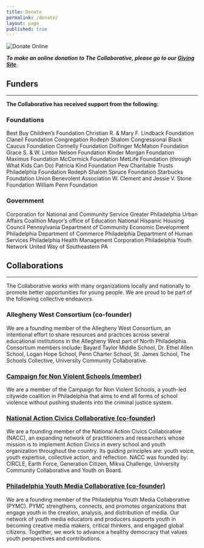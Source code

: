 ```yaml
---
title: Donate
permalink: /donate/
layout: page
published: true
---
```


![Donate Online]({{site.baseurl}}/media/give-now-1.png)

_**To make an online donation to The Collaborative, please go to our [Giving Site](http://giving.temple.edu/givetoUCCP)**_.

## Funders
---
**The Collaborative has received support from the following:**

### Foundations

Best Buy Children’s Foundation
Christian R. & Mary F. Lindback Foundation
Claneil Foundation
Congregation Rodeph Shalom
Congressional Black Caucus Foundation
Connelly Foundation
Dolfinger McMahon Foundation
Grace S. & W. Linton Nelson Foundation
Kinder Morgan Foundation
Maximus Foundation
McCormick Foundation
MetLife Foundation (through What Kids Can Do)
Patricia Kind Foundation
Pew Charitable Trusts
Philadelphia Foundation
Rodeph Shalom
Spruce Foundation
Starbucks Foundation
Union Benevolent Association
W. Clement and Jessie V. Stone Foundation
William Penn Foundation

### Government

Corporation for National and Community Service
Greater Philadelphia Urban Affairs Coalition
Mayor’s office of Education
National Hispanic Housing Council
Pennsylvania Department of Community Economic Development
Philadelphia Department of Commerce
Philadelphia Department of Human Services
Philadelphia Health Management Corporation
Philadelphia Youth Network
United Way of Southeastern PA

## Collaborations
---
The Collaborative works with many organizations locally and nationally to promote better opportunities for young people.  We are proud to be part of the following collective endeavors.

### Allegheny West Consortium (co-founder)

We are a founding member of the Allegheny West Consortium, an intentional effort to share resources and practices across several educational institutions in the Allegheny West part of North Philadelphia.  Consortium members include: Bayard Taylor Middle School, Dr. Ethel Allen School, Logan Hope School, Penn Charter School, St. James School, The Schools Collective, University Community Collaborative.

### [Campaign for Non Violent Schools (member)](http://www.campaignfornonviolentschools.org/)

We are a member of the Campaign for Non Violent Schools, a youth-led citywide coalition in Philadelphia that aims to end all forms of school violence without pushing students into the criminal justice system.

### [National Action Civics Collaborative (co-founder)](http://actioncivicscollaborative.org/about-us/)

We are a founding member of the National Action Civics Collaborative (NACC), an expanding network of practitioners and researchers whose mission is to implement Action Civics in every school and youth organization throughout the country. Its guiding principles are: youth voice, youth expertise, collective action, and reflection. NACC was founded by: CIRCLE, Earth Force, Generation Citizen, Mikva Challenge, University Community Collaborative and Youth on Board.

### [Philadelphia Youth Media Collaborative (co-founder)](http://www.phillyyouthmedia.org/)

We are a founding member of the Philadelphia Youth Media Collaborative (PYMC).  PYMC strengthens, connects, and promotes organizations that engage youth in the creation, analysis, and distribution of media. Our network of youth media educators and producers supports youth in becoming creative media makers, critical thinkers, and engaged global citizens. Together, we work to advance a healthy democracy that values youth perspectives and contributions.
